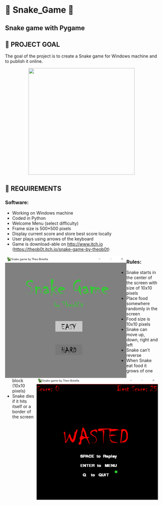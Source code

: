 # :snake: Snake_Game :snake:
## Snake game with Pygame

## :dart: PROJECT GOAL
The goal of the project is to create a Snake game for Windows machine and to publish it online. 

<p align="center">
  <img src="./data/snake_gif.gif" width="350" height="350">
</p>

## :memo: REQUIREMENTS

### Software:
-	Working on Windows machine
-	Coded in Python
-	Welcome Menu (select difficulty)
-	Frame size is 500*500 pixels
-	Display current score and store best score locally
-	User plays using arrows of the keyboard
-	Game is download-able on http://www.itch.io <br> (https://theob0t.itch.io/snake-game-by-theob0t)


<img src="./data/screen_menu.png" alt="alt text" width="400" height="400" align="left"/><img src="./data/screen_wasted.png" alt="alt text" width="400" height="400" align="right"/>


### Rules:
-	Snake starts in the center of the screen with size of 10x10 pixels
-	Place food somewhere randomly in the screen
-	Food size is 10x10 pixels
-	Snake can move up, down, right and left
-	Snake can’t reverse
-	When Snake eat food it grows of one block (10x10 pixels)
-	Snake dies if it hits itself or a border of the screen
